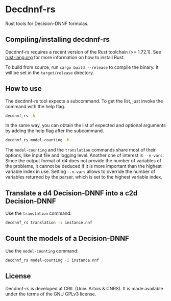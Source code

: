 # Decdnnf-rs

Rust tools for Decision-DNNF formulas.

## Compiling/installing decdnnf-rs

Decdnnf-rs requires a recent version of the Rust toolchain (>= 1.72.1).
See [rust-lang.org](https://www.rust-lang.org/tools/install) for more information on how to install Rust.

To build from source, run `cargo build --release` to compile the binary. It will be set in the `target/release` directory.

## How to use

The decdnnf-rs tool expects a subcommand.
To get the list, just invoke the command with the help flag.

```bash
decdnnf_rs -h
```

In the same way, you can obtain the list of expected and optional arguments by adding the help flag after the subcommand.

```bash
decdnnf_rs model-counting -h
```

The `model-counting` and the `translation` commands share most of their options, like input file and logging level.
Another one of interest is `--n-vars`. Since the output format of d4 does not provide the number of variables of the problems, it cannot be deduced if it is more important than the highest variable index in use. Setting `--n-vars` allows to override the number of variables returned by the parser, which is set to the highest variable index.

## Translate a d4 Decision-DNNF into a c2d Decision-DNNF

Use the `translation` command:

```bash
decdnnf_rs translation -i instance.nnf
```

## Count the models of a Decision-DNNF

Use the `model-counting` command:

```bash
decdnnf_rs model-counting -i instance.nnf
```

## License

Decdnnf-rs is developed at CRIL (Univ. Artois & CNRS).
It is made available under the terms of the GNU GPLv3 license.
